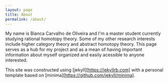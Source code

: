 ```yaml
---
layout: page
title: About
permalink: /about/
---
```

My name is Bianca Carvalho de Oliveira and I'm a master student currently studying rational homotopy theory. Some of my other research interests include higher category theory and abstract homotopy theory. This page serves as a hub for my project and as a mean of having important information about myself organized and easily acessible to anyone interested.

This site was constructed using [jekyll][https://jekyllrb.com] with a personal template based on [minima][https://github.com/jekyll/minima].
